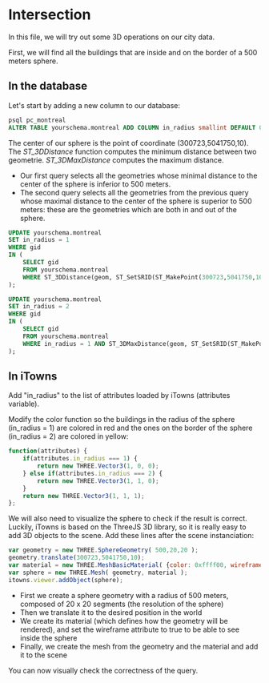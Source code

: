 # Intersection

In this file, we will try out some 3D operations on our city data.

First, we will find all the buildings that are inside and on the border of a 500 meters sphere.

## In the database

Let's start by adding a new column to our database:

```sql
psql pc_montreal
ALTER TABLE yourschema.montreal ADD COLUMN in_radius smallint DEFAULT 0;
```

The center of our sphere is the point of coordinate (300723,5041750,10). The *ST_3DDistance* function computes the minimum distance between two geometrie. *ST_3DMaxDistance* computes the maximum distance.

* Our first query selects all the geometries whose minimal distance to the center of the sphere is inferior to 500 meters.
* The second query selects all the geometries from the previous query whose maximal distance to the center of the sphere is superior to 500 meters: these are the geometries which are both in and out of the sphere.

```sql
UPDATE yourschema.montreal
SET in_radius = 1
WHERE gid
IN (
    SELECT gid
    FROM yourschema.montreal
    WHERE ST_3DDistance(geom, ST_SetSRID(ST_MakePoint(300723,5041750,10),2950)) <= 500
);

UPDATE yourschema.montreal
SET in_radius = 2
WHERE gid
IN (
    SELECT gid
    FROM yourschema.montreal
    WHERE in_radius = 1 AND ST_3DMaxDistance(geom, ST_SetSRID(ST_MakePoint(300723,5041750,10),2950)) >= 500
);
```

## In iTowns

Add "in_radius" to the list of attributes loaded by iTowns (attributes variable).

Modify the color function so the buildings in the radius of the sphere (in_radius = 1) are colored in red and the ones on the border of the sphere (in_radius = 2) are colored in yellow:

```js
function(attributes) {
    if(attributes.in_radius === 1) {
        return new THREE.Vector3(1, 0, 0);
    } else if(attributes.in_radius === 2) {
        return new THREE.Vector3(1, 1, 0);
    }
    return new THREE.Vector3(1, 1, 1);
};
```

We will also need to visualize the sphere to check if the result is correct. Luckily, iTowns is based on the ThreeJS 3D library, so it is really easy to add 3D objects to the scene. Add these lines after the scene instanciation:

```js
var geometry = new THREE.SphereGeometry( 500,20,20 );
geometry.translate(300723,5041750,10);
var material = new THREE.MeshBasicMaterial( {color: 0xffff00, wireframe: true} );
var sphere = new THREE.Mesh( geometry, material );
itowns.viewer.addObject(sphere);
```

* First we create a sphere geometry with a radius of 500 meters, composed of 20 x 20 segments (the resolution of the sphere)
* Then we translate it to the desired position in the world
* We create its material (which defines how the geometry will be rendered), and set the wireframe attribute to true to be able to see inside the sphere
* Finally, we create the mesh from the geometry and the material and add it to the scene

You can now visually check the correctness of the query.
